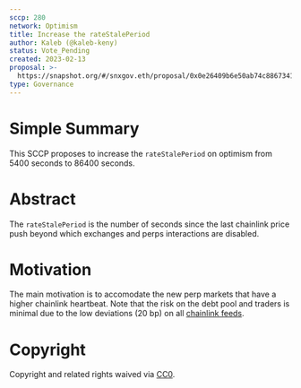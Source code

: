 ```yaml
---
sccp: 280
network: Optimism
title: Increase the rateStalePeriod
author: Kaleb (@kaleb-keny)
status: Vote_Pending
created: 2023-02-13
proposal: >-
  https://snapshot.org/#/snxgov.eth/proposal/0x0e26409b6e50ab74c8867341ef131cbe25ae6a32e2ddfeb73fc4a961f46c0a44
type: Governance
---
```


# Simple Summary

This SCCP proposes to increase the `rateStalePeriod` on optimism from 5400 seconds to 86400 seconds.

# Abstract

The `rateStalePeriod` is the number of seconds since the last chainlink price push beyond which exchanges and perps interactions are disabled.

# Motivation

The main motivation is to accomodate the new perp markets that have a higher chainlink heartbeat. Note that the risk on the debt pool and traders is minimal due to the low deviations (20 bp) on all [chainlink feeds](https://docs.chain.link/data-feeds/price-feeds/addresses?network=optimism).

# Copyright

Copyright and related rights waived via [CC0](https://creativecommons.org/publicdomain/zero/1.0/).
